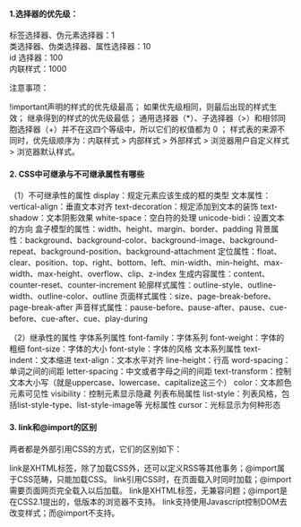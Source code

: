 #### 1.选择器的优先级： ####  

标签选择器、伪元素选择器：1  
类选择器、伪类选择器、属性选择器：10  
id 选择器：100  
内联样式：1000  

注意事项：  

!important声明的样式的优先级最高；
如果优先级相同，则最后出现的样式生效；
继承得到的样式的优先级最低；
通用选择器（*）、子选择器（>）和相邻同胞选择器（+）并不在这四个等级中，所以它们的权值都为 0 ；
样式表的来源不同时，优先级顺序为：内联样式 > 内部样式 > 外部样式 > 浏览器用户自定义样式 > 浏览器默认样式。

#### 2. CSS中可继承与不可继承属性有哪些 ####
（1）不可继承性的属性
display：规定元素应该生成的框的类型
文本属性：
vertical-align：垂直文本对齐
text-decoration：规定添加到文本的装饰
text-shadow：文本阴影效果
white-space：空白符的处理
unicode-bidi：设置文本的方向
盒子模型的属性：width、height、margin、border、padding
背景属性：background、background-color、background-image、background-repeat、background-position、background-attachment
定位属性：float、clear、position、top、right、bottom、left、min-width、min-height、max-width、max-height、overflow、clip、z-index
生成内容属性：content、counter-reset、counter-increment
轮廓样式属性：outline-style、outline-width、outline-color、outline
页面样式属性：size、page-break-before、page-break-after
声音样式属性：pause-before、pause-after、pause、cue-before、cue-after、cue、play-during

（2）继承性的属性
字体系列属性
font-family：字体系列
font-weight：字体的粗细
font-size：字体的大小
font-style：字体的风格
文本系列属性
text-indent：文本缩进
text-align：文本水平对齐
line-height：行高
word-spacing：单词之间的间距
letter-spacing：中文或者字母之间的间距
text-transform：控制文本大小写（就是uppercase、lowercase、capitalize这三个）
color：文本颜色
元素可见性
visibility：控制元素显示隐藏
列表布局属性
list-style：列表风格，包括list-style-type、list-style-image等
光标属性
cursor：光标显示为何种形态

#### 3. link和@import的区别 ####   
两者都是外部引用CSS的方式，它们的区别如下：

link是XHTML标签，除了加载CSS外，还可以定义RSS等其他事务；@import属于CSS范畴，只能加载CSS。
link引用CSS时，在页面载入时同时加载；@import需要页面网页完全载入以后加载。
link是XHTML标签，无兼容问题；@import是在CSS2.1提出的，低版本的浏览器不支持。
link支持使用Javascript控制DOM去改变样式；而@import不支持。





